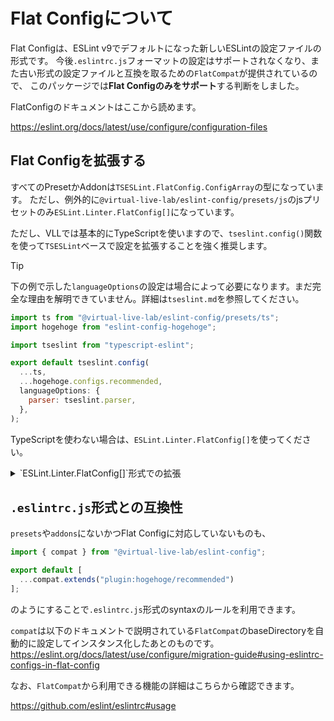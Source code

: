 
# Flat Configについて

Flat Configは、ESLint v9でデフォルトになった新しいESLintの設定ファイルの形式です。
今後`.eslintrc.js`フォーマットの設定はサポートされなくなり、また古い形式の設定ファイルと互換を取るための`FlatCompat`が提供されているので、
このパッケージでは**Flat Configのみをサポート**する判断をしました。

FlatConfigのドキュメントはここから読めます。

<https://eslint.org/docs/latest/use/configure/configuration-files>

## Flat Configを拡張する

すべてのPresetかAddonは`TSESLint.FlatConfig.ConfigArray`の型になっています。
ただし、例外的に`@virtual-live-lab/eslint-config/presets/js`のjsプリセットのみ`ESLint.Linter.FlatConfig[]`になっています。

ただし、VLLでは基本的にTypeScriptを使いますので、`tseslint.config()`関数を使って`TSESLint`ベースで設定を拡張することを強く推奨します。

> [!TIP]
> 下の例で示した`languageOptions`の設定は場合によって必要になります。まだ完全な理由を解明できていません。詳細は`tseslint.md`を参照してください。

```js
import ts from "@virtual-live-lab/eslint-config/presets/ts";
import hogehoge from "eslint-config-hogehoge";

import tseslint from "typescript-eslint";

export default tseslint.config(
  ...ts,
  ...hogehoge.configs.recommended,
  languageOptions: {
    parser: tseslint.parser,
  },
);
```

TypeScriptを使わない場合は、`ESLint.Linter.FlatConfig[]`を使ってください。

<details>
  <summary>`ESLint.Linter.FlatConfig[]`形式での拡張</summary>

> [!WARNING]
> この設定方法は推奨されません

```js
import js from "@virtual-live-lab/eslint-config/presets/js";
import hogehoge from "eslint-config-hogehoge";

/* @type {import("eslint").Linter.FlatConfig[]} */
export default [
  ...js,
  ...hoehoge.configs.recommended
];
```

</details>

## `.eslintrc.js`形式との互換性

`presets`や`addons`にないかつFlat Configに対応していないものも、

```js
import { compat } from "@virtual-live-lab/eslint-config";

export default [
  ...compat.extends("plugin:hogehoge/recommended")
];
```

のようにすることで`.eslintrc.js`形式のsyntaxのルールを利用できます。

`compat`は以下のドキュメントで説明されている`FlatCompat`のbaseDirectoryを自動的に設定してインスタンス化したあとのものです。
<https://eslint.org/docs/latest/use/configure/migration-guide#using-eslintrc-configs-in-flat-config>

なお、`FlatCompat`から利用できる機能の詳細はこちらから確認できます。

<https://github.com/eslint/eslintrc#usage>
